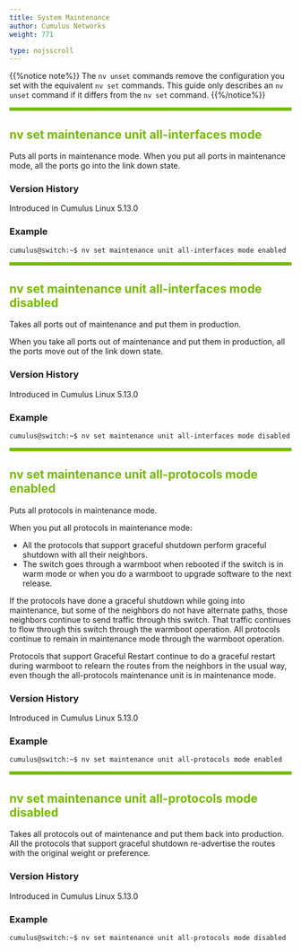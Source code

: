 ```yaml
---
title: System Maintenance
author: Cumulus Networks
weight: 771

type: nojsscroll
---
```

<style>
h { color: RGB(118,185,0)}
</style>
{{%notice note%}}
The `nv unset` commands remove the configuration you set with the equivalent `nv set` commands. This guide only describes an `nv unset` command if it differs from the `nv set` command.
{{%/notice%}}

<HR STYLE="BORDER: DASHED RGB(118,185,0) 0.5PX;BACKGROUND-COLOR: RGB(118,185,0);HEIGHT: 4.0PX;"/>

## <h>nv set maintenance unit all-interfaces mode</h>

Puts all ports in maintenance mode. When you put all ports in maintenance mode, all the ports go into the link down state.

### Version History

Introduced in Cumulus Linux 5.13.0

### Example

```
cumulus@switch:~$ nv set maintenance unit all-interfaces mode enabled
```

<HR STYLE="BORDER: DASHED RGB(118,185,0) 0.5PX;BACKGROUND-COLOR: RGB(118,185,0);HEIGHT: 4.0PX;"/>

## <h>nv set maintenance unit all-interfaces mode disabled</h>

Takes all ports out of maintenance and put them in production.

When you take all ports out of maintenance and put them in production, all the ports move out of the link down state.

### Version History

Introduced in Cumulus Linux 5.13.0

### Example

```
cumulus@switch:~$ nv set maintenance unit all-interfaces mode disabled
```

<HR STYLE="BORDER: DASHED RGB(118,185,0) 0.5PX;BACKGROUND-COLOR: RGB(118,185,0);HEIGHT: 4.0PX;"/>

## <h>nv set maintenance unit all-protocols mode enabled</h>

Puts all protocols in maintenance mode.

When you put all protocols in maintenance mode:
- All the protocols that support graceful shutdown perform graceful shutdown with all their neighbors.
- The switch goes through a warmboot when rebooted if the switch is in warm mode or when you do a warmboot to upgrade software to the next release.

If the protocols have done a graceful shutdown while going into maintenance, but some of the neighbors do not have alternate paths, those neighbors continue to send traffic through this switch. That traffic continues to flow through this switch through the warmboot operation. All protocols continue to remain in maintenance mode through the warmboot operation.

Protocols that support Graceful Restart continue to do a graceful restart during warmboot to relearn the routes from the neighbors in the usual way, even though the all-protocols maintenance unit is in maintenance mode.

### Version History

Introduced in Cumulus Linux 5.13.0

### Example

```
cumulus@switch:~$ nv set maintenance unit all-protocols mode enabled
```

<HR STYLE="BORDER: DASHED RGB(118,185,0) 0.5PX;BACKGROUND-COLOR: RGB(118,185,0);HEIGHT: 4.0PX;"/>

## <h>nv set maintenance unit all-protocols mode disabled</h>

Takes all protocols out of maintenance and put them back into production. All the protocols that support graceful shutdown re-advertise the routes with the original weight or preference.

### Version History

Introduced in Cumulus Linux 5.13.0

### Example

```
cumulus@switch:~$ nv set maintenance unit all-protocols mode disabled
```
